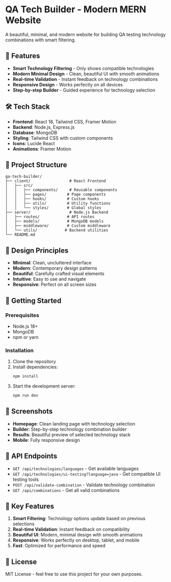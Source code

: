 # QA Tech Builder - Modern MERN Website

A beautiful, minimal, and modern website for building QA testing technology combinations with smart filtering.

## 🚀 Features

- **Smart Technology Filtering** - Only shows compatible technologies
- **Modern Minimal Design** - Clean, beautiful UI with smooth animations
- **Real-time Validation** - Instant feedback on technology combinations
- **Responsive Design** - Works perfectly on all devices
- **Step-by-step Builder** - Guided experience for technology selection

## 🛠️ Tech Stack

- **Frontend**: React 18, Tailwind CSS, Framer Motion
- **Backend**: Node.js, Express.js
- **Database**: MongoDB
- **Styling**: Tailwind CSS with custom components
- **Icons**: Lucide React
- **Animations**: Framer Motion

## 📁 Project Structure

```
qa-tech-builder/
├── client/                 # React Frontend
│   ├── src/
│   │   ├── components/     # Reusable components
│   │   ├── pages/         # Page components
│   │   ├── hooks/         # Custom hooks
│   │   ├── utils/         # Utility functions
│   │   └── styles/        # Global styles
├── server/                 # Node.js Backend
│   ├── routes/            # API routes
│   ├── models/            # MongoDB models
│   ├── middleware/        # Custom middleware
│   └── utils/            # Backend utilities
└── README.md
```

## 🎨 Design Principles

- **Minimal**: Clean, uncluttered interface
- **Modern**: Contemporary design patterns
- **Beautiful**: Carefully crafted visual elements
- **Intuitive**: Easy to use and navigate
- **Responsive**: Perfect on all screen sizes

## 🚀 Getting Started

### Prerequisites
- Node.js 18+
- MongoDB
- npm or yarn

### Installation

1. Clone the repository
2. Install dependencies:
   ```bash
   npm install
   ```
3. Start the development server:
   ```bash
   npm run dev
   ```

## 📱 Screenshots

- **Homepage**: Clean landing page with technology selection
- **Builder**: Step-by-step technology combination builder
- **Results**: Beautiful preview of selected technology stack
- **Mobile**: Fully responsive design

## 🔧 API Endpoints

- `GET /api/technologies/languages` - Get available languages
- `GET /api/technologies/ui-testing?language=java` - Get compatible UI testing tools
- `POST /api/validate-combination` - Validate technology combination
- `GET /api/combinations` - Get all valid combinations

## 🎯 Key Features

1. **Smart Filtering**: Technology options update based on previous selections
2. **Real-time Validation**: Instant feedback on compatibility
3. **Beautiful UI**: Modern, minimal design with smooth animations
4. **Responsive**: Works perfectly on desktop, tablet, and mobile
5. **Fast**: Optimized for performance and speed

## 📄 License

MIT License - feel free to use this project for your own purposes.








